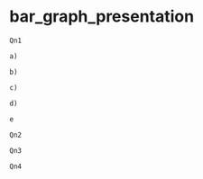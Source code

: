 # bar_graph_presentation

```
Qn1
``` 
```
a)
``` 

```
b)
``` 

```
c)
``` 


```
d)
``` 

```
e
``` 

```
Qn2
``` 

```
Qn3
``` 

```
Qn4
``` 

